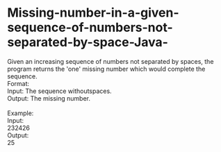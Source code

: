 # Missing-number-in-a-given-sequence-of-numbers-not-separated-by-space-Java-
Given an increasing sequence of numbers not separated by spaces, the program returns the 'one' missing number which would complete the sequence.
<br>
Format:<br>
Input: The sequence withoutspaces.<br>
Output: The missing number.<br>
<br>
Example:<br>
Input:<br>
232426<br>
Output:<br>
25<br>
